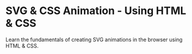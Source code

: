 # SVG & CSS Animation - Using HTML & CSS

Learn the fundamentals of creating SVG animations in the browser using HTML & CSS.

